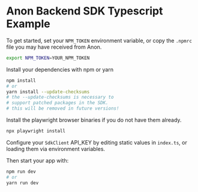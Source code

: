# Anon Backend SDK Typescript Example

To get started, set your `NPM_TOKEN` environment variable, or copy the `.npmrc` file you may have received from Anon.

```sh
export NPM_TOKEN=YOUR_NPM_TOKEN
```

Install your dependencies with npm or yarn

```sh
npm install
# or
yarn install --update-checksums
# the --update-checksums is necessary to
# support patched packages in the SDK.
# this will be removed in future versions!
```

Install the playwright browser binaries if you do not have them already.

```sh
npx playwright install
```

Configure your `SdkClient` API_KEY by editing static values in `index.ts`, or loading them via environment variables.

Then start your app with:

```sh
npm run dev
# or
yarn run dev
```
